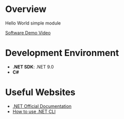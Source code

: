 # Overview

Hello World simple module

[Software Demo Video](http://youtube.link.goes.here)

# Development Environment

- **.NET SDK**: .NET 9.0
- **C#**

# Useful Websites

* [.NET Official Documentation](https://learn.microsoft.com/en-us/dotnet/)
* [How to use .NET CLI](https://learn.microsoft.com/en-us/dotnet/core/tools/)